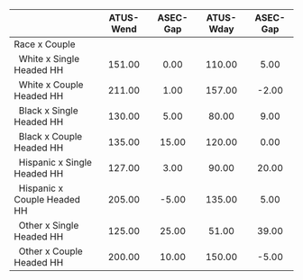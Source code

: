 
|                      |    ATUS-Wend |     ASEC-Gap |    ATUS-Wday |     ASEC-Gap |
| -------------------- | :----------: | :----------: | :----------: | :----------: |
| Race x Couple        |              |              |              |              |
| &nbsp;&nbsp;White x Single Headed HH |       151.00 |         0.00 |       110.00 |         5.00 |
| &nbsp;&nbsp;White x Couple Headed HH |       211.00 |         1.00 |       157.00 |        -2.00 |
| &nbsp;&nbsp;Black x Single Headed HH |       130.00 |         5.00 |        80.00 |         9.00 |
| &nbsp;&nbsp;Black x Couple Headed HH |       135.00 |        15.00 |       120.00 |         0.00 |
| &nbsp;&nbsp;Hispanic x Single Headed HH |       127.00 |         3.00 |        90.00 |        20.00 |
| &nbsp;&nbsp;Hispanic x Couple Headed HH |       205.00 |        -5.00 |       135.00 |         5.00 |
| &nbsp;&nbsp;Other x Single Headed HH |       125.00 |        25.00 |        51.00 |        39.00 |
| &nbsp;&nbsp;Other x Couple Headed HH |       200.00 |        10.00 |       150.00 |        -5.00 |

